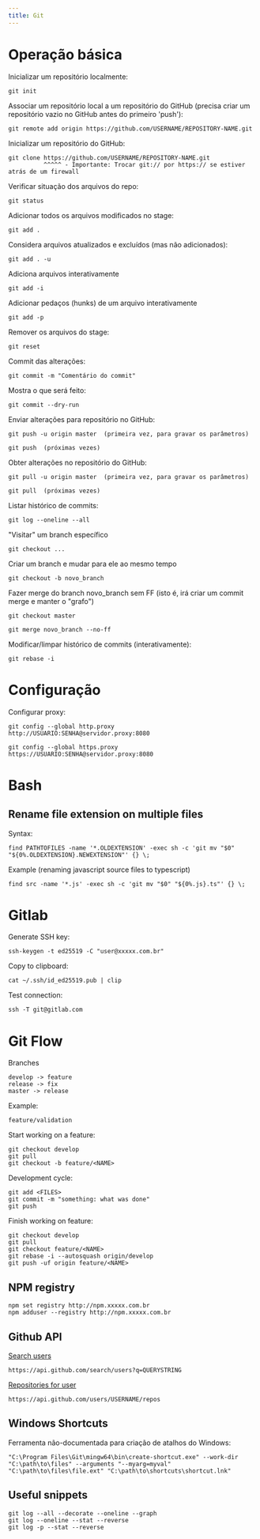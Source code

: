 ```yaml
---
title: Git
---
```


# Operação básica

Inicializar um repositório localmente:

    git init

Associar um repositório local a um repositório do GitHub (precisa criar um repositório vazio no GitHub antes do primeiro 'push'):

    git remote add origin https://github.com/USERNAME/REPOSITORY-NAME.git

Inicializar um repositório do GitHub:

    git clone https://github.com/USERNAME/REPOSITORY-NAME.git
              ^^^^^ - Importante: Trocar git:// por https:// se estiver atrás de um firewall
    
Verificar situação dos arquivos do repo:

    git status

Adicionar todos os arquivos modificados no stage:

    git add .

Considera arquivos atualizados e excluídos (mas não adicionados):

    git add . -u

Adiciona arquivos interativamente

    git add -i
    
Adicionar pedaços (hunks) de um arquivo interativamente


    git add -p
    
Remover os arquivos do stage:

    git reset

Commit das alterações:

    git commit -m "Comentário do commit"

Mostra o que será feito:

    git commit --dry-run 
    
Enviar alterações para repositório no GitHub:

    git push -u origin master  (primeira vez, para gravar os parâmetros)

    git push  (próximas vezes)

Obter alterações no repositório do GitHub:

    git pull -u origin master  (primeira vez, para gravar os parâmetros)

    git pull  (próximas vezes)

Listar histórico de commits:

    git log --oneline --all

"Visitar" um branch específico

    git checkout ...
    
Criar um branch e mudar para ele ao mesmo tempo

    git checkout -b novo_branch

Fazer merge do branch novo_branch sem FF (isto é, irá criar um commit merge e manter o "grafo")

    git checkout master

    git merge novo_branch --no-ff
    
Modificar/limpar histórico de commits (interativamente):

    git rebase -i


# Configuração

Configurar proxy:


    git config --global http.proxy http://USUARIO:SENHA@servidor.proxy:8080

    git config --global https.proxy https://USUARIO:SENHA@servidor.proxy:8080

# Bash

## Rename file extension on multiple files

Syntax:

    find PATHTOFILES -name '*.OLDEXTENSION' -exec sh -c 'git mv "$0" "${0%.OLDEXTENSION}.NEWEXTENSION"' {} \;

Example (renaming javascript source files to typescript)

    find src -name '*.js' -exec sh -c 'git mv "$0" "${0%.js}.ts"' {} \;


# Gitlab

Generate SSH key:

`ssh-keygen -t ed25519 -C "user@xxxxx.com.br"`

Copy to clipboard:

`cat ~/.ssh/id_ed25519.pub | clip`

Test connection:

`ssh -T git@gitlab.com`


# Git Flow

Branches

```
develop -> feature
release -> fix
master -> release
```

Example:

`feature/validation`

Start working on a feature:

```
git checkout develop
git pull
git checkout -b feature/<NAME>
```

Development cycle:

```
git add <FILES>
git commit -m "something: what was done"
git push
```

Finish working on feature:

```
git checkout develop
git pull
git checkout feature/<NAME>
git rebase -i --autosquash origin/develop
git push -uf origin feature/<NAME>
```

## NPM registry

```
npm set registry http://npm.xxxxx.com.br
npm adduser --registry http://npm.xxxxx.com.br
```

## Github API

[Search users](https://docs.github.com/en/rest/reference/search#search-users--code-samples)

    https://api.github.com/search/users?q=QUERYSTRING

[Repositories for user](https://docs.github.com/en/rest/reference/repos#list-repositories-for-a-user)

    https://api.github.com/users/USERNAME/repos

## Windows Shortcuts

Ferramenta não-documentada para criação de atalhos do Windows:

    "C:\Program Files\Git\mingw64\bin\create-shortcut.exe" --work-dir "C:\path\to\files" --arguments "--myarg=myval" "C:\path\to\files\file.ext" "C:\path\to\shortcuts\shortcut.lnk"

## Useful snippets

    git log --all --decorate --oneline --graph
    git log --oneline --stat --reverse
    git log -p --stat --reverse
